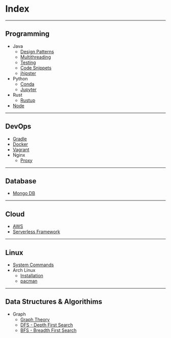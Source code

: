# Index

---

## Programming
- Java
  - [Design Patterns][java-design-patterns]
  - [Multithreading][java-multithreading]
  - [Testing][java-testing]
  - [Code Snippets][java-code-snippets]
  - [jhipster][jhipster]
- Python
  - [Conda][conda]
  - [Jupyter][jupyter]
- Rust
  - [Rustup][rustup]
- [Node][node]

---

## DevOps
- [Gradle][gradle]
- [Docker][docker]
- [Vagrant][vagrant]
- Nginx
  - [Proxy][nginx-proxy]

---

## Database
- [Mongo DB][mongo]

---

## Cloud
- [AWS][aws]
- [Serverless Framework][serverless]

---

## Linux
- [System Commands][linux-system-commands]
- Arch Linux
  - [Installation][arch-linux-installation]
  - [pacman][pacman]

---

## Data Structures & Algorithims
- Graph
  - [Graph Theory][graph-theory]
  - [DFS - Depth First Search][dfs]
  - [BFS - Breadth First Search][bfs]



[home]: /dev-guide

[java-design-patterns]: /dev-guide/guides/programming/java/java-design-patterns
[java-multithreading]: /dev-guide/guides/programming/java/java-multithreading
[java-testing]: /dev-guide/guides/programming/java/java-testing
[java-code-snippets]: /dev-guide/guides/programming/java/java-code-snippets
[jhipster]: /dev-guide/guides/programming/java/jhipster


[conda]: /dev-guide/guides/programming/python/conda
[jupyter]: /dev-guide/guides/programming/python/jupyter

[rustup]: /dev-guide/guides/programming/rust/rustup

[node]: /dev-guide/guides/programming/node/node


[gradle]: /dev-guide/guides/devops/gradle/gradle
[docker]: /dev-guide/guides/devops/docker/docker
[vagrant]: /dev-guide/guides/devops/vagrant/vagrant
[nginx-proxy]: /dev-guide/guides/devops/nginx/nginx-proxy


[mongo]: /dev-guide/guides/database/mongo/mongo


[aws]: /dev-guide/guides/cloud/aws/aws
[serverless]: /dev-guide/guides/cloud/serverless


[linux-system-commands]: /dev-guide/guides/linux/system/system-commands
[arch-linux-installation]: /dev-guide/guides/linux/arch/arch-linux-installation
[pacman]: /dev-guide/guides/linux/arch/linux/pacman


[graph-theory]: /dev-guide/guides/ds-algo/graph/graph-theory
[dfs]: /dev-guide/guides/ds-algo/graph/dfs
[bfs]: /dev-guide/guides/ds-algo/graph/bfs
